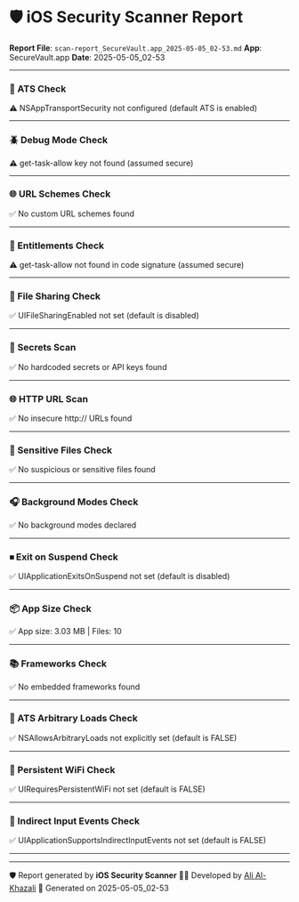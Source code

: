 # 🛡️ iOS Security Scanner Report

**Report File**: `scan-report_SecureVault.app_2025-05-05_02-53.md`
**App**: SecureVault.app
**Date**: 2025-05-05_02-53

---




### 🔐 ATS Check
⚠️ NSAppTransportSecurity not configured (default ATS is enabled)

--------------------------------------------------


### 🪲 Debug Mode Check
⚠️ get-task-allow key not found (assumed secure)

--------------------------------------------------


### 🌐 URL Schemes Check
✅ No custom URL schemes found

--------------------------------------------------


### 🔐 Entitlements Check
⚠️ get-task-allow not found in code signature (assumed secure)

--------------------------------------------------


### 📂 File Sharing Check
✅ UIFileSharingEnabled not set (default is disabled)

--------------------------------------------------


### 🧾 Secrets Scan
✅ No hardcoded secrets or API keys found

--------------------------------------------------


### 🌐 HTTP URL Scan
✅ No insecure http:// URLs found

--------------------------------------------------


### 📁 Sensitive Files Check
✅ No suspicious or sensitive files found

--------------------------------------------------


### 🎧 Background Modes Check
✅ No background modes declared

--------------------------------------------------


### ⏹ Exit on Suspend Check
✅ UIApplicationExitsOnSuspend not set (default is disabled)

--------------------------------------------------


### 📦 App Size Check
✅ App size: 3.03 MB | Files: 10

--------------------------------------------------


### 📚 Frameworks Check
✅ No embedded frameworks found

--------------------------------------------------


### 🧷 ATS Arbitrary Loads Check
✅ NSAllowsArbitraryLoads not explicitly set (default is FALSE)

--------------------------------------------------


### 📡 Persistent WiFi Check
✅ UIRequiresPersistentWiFi not set (default is FALSE)

--------------------------------------------------


### 🧠 Indirect Input Events Check
✅ UIApplicationSupportsIndirectInputEvents not set (default is FALSE)

--------------------------------------------------

---
🛡️ Report generated by **iOS Security Scanner**
👨‍💻 Developed by [Ali Al-Khazali](https://github.com/alialkhazali)
📅 Generated on 2025-05-05_02-53
